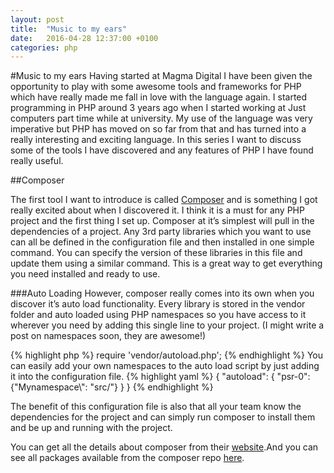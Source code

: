 ```yaml
---
layout: post
title:  "Music to my ears"
date:   2016-04-28 12:37:00 +0100
categories: php
---
```

#Music to my ears
Having started at Magma Digital I have been given the opportunity to play with some awesome tools and frameworks for PHP which have really made me fall in love with the language again.
I started programming in PHP around 3 years ago when I started working at Just computers part time while at university. My use of the language was very imperative but PHP has moved on so
far from that and has turned into a really interesting and exciting language. In this series I want to discuss some of the tools I have discovered and any features of PHP I have found really useful.

##Composer

The first tool I want to introduce is called [Composer](http://getcomposer.org/) and is something I got really excited about when I discovered it. I think it is a must for any PHP
project and the first thing I set up. Composer at it’s simplest will pull in the dependencies of a project. Any 3rd party libraries which you want to use can all be defined in the
configuration file and then installed in one simple command. You can specify the version of these libraries in this file and update them using a similar command. This is a great way to
get everything you need installed and ready to use.

###Auto Loading
However, composer really comes into its own when you discover it’s auto load functionality. Every library is stored in the vendor folder and auto loaded using PHP namespaces so you
have access to it wherever you need by adding this single line to your project. (I might write a post on namespaces soon, they are awesome!)

{% highlight php %}
    require 'vendor/autoload.php';
{% endhighlight %}
You can easily add your own namespaces to the auto load script by just adding it into the configuration file.
{% highlight yaml %}
    {
        "autoload": {
            "psr-0": {"Mynamespace\\": "src/"}
        }
    }
{% endhighlight %}

The benefit of this configuration file is also that all your team know the dependencies for the project and can simply run composer to install them and be up and running with the project.

You can get all the details about composer from their [website](http://getcomposer.org/).And you can see all packages available from the composer repo [here](https://packagist.org/).
